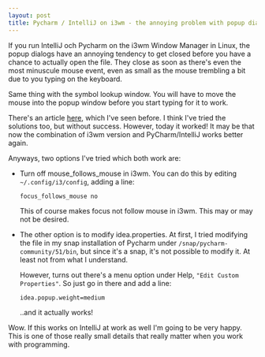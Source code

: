 ```yaml
---
layout: post
title: Pycharm / IntelliJ on i3wm - the annoying problem with popup dialogs
---
```


If you run IntelliJ och Pycharm on the i3wm Window Manager in Linux, the popup dialogs have
an annoying tendency to get closed before you have a chance to actually open the file. They 
close as soon as there's even the most minuscule mouse event, even as small as 
the mouse trembling a bit due to you typing on the keyboard. 

Same thing with the symbol lookup window. You will have to move the mouse into the popup
window before you start typing for it to work.

There's an article [here](https://faq.i3wm.org/question/4071/modal-pop-up-in-idea-loses-focus-while-entering-text.1.html),
which I've seen before. I think I've tried the solutions too, but without success. However,
today it worked! It may be that now the combination of i3wm version and PyCharm/IntelliJ works
better again.

Anyways, two options I've tried which both work are:

* Turn off mouse_follows_mouse in i3wm. You can do this by editing `~/.config/i3/config`,
  adding a line:
  
      focus_follows_mouse no
     
  This of course makes focus not follow mouse in i3wm. This may or may not be desired.
  
* The other option is to modify idea.properties. At first, I tried modifying the 
  file in my snap installation of Pycharm under `/snap/pycharm-community/51/bin`, but
  since it's a snap, it's not possible to modify it. At least not from what I understand.
  
  However, turns out there's a menu option under Help, `"Edit Custom Properties"`. So just
  go in there and add a line:
  
      idea.popup.weight=medium
      
  ..and it actually works! 
  
Wow. If this works on IntelliJ at work as well I'm going to be very happy. This is one 
of those really small details that really matter when you work with programming.  
